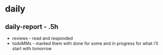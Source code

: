 
# daily

## daily-report - .5h
* reviews - read and responded
* todoMMs - marked them with done for some and in progress for what i'll start with tomorrow